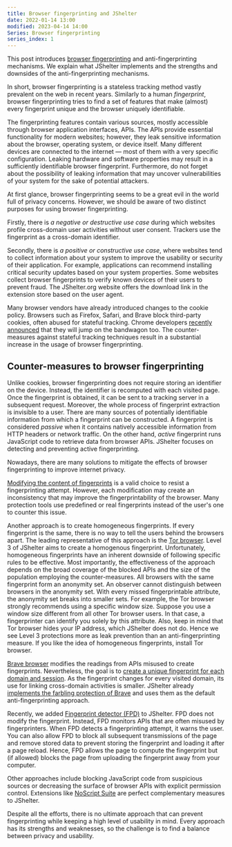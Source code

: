 ```yaml
---
title: Browser fingerprinting and JShelter
date: 2022-01-14 13:00
modified: 2023-04-14 14:00
Series: Browser fingerprinting
series_index: 1
---
```


This post introduces [browser fingerprinting](https://arxiv.org/pdf/1905.01051.pdf) and anti-fingerprinting mechanisms. We explain what JShelter implements and the strengths and downsides of the anti-fingerprinting mechanisms.

In short, browser fingerprinting is a stateless tracking method vastly prevalent on the web in recent years. Similarly to a human *fingerprint*, browser fingerprinting tries to find a set of features that make (almost) every fingerprint unique and the browser uniquely identifiable. 

The fingerprinting features contain various sources, mostly accessible through browser application interfaces, APIs. The APIs provide essential functionality for modern websites; however, they leak sensitive information about the browser, operating system, or device itself. Many different devices are connected to the internet — most of them with a very specific configuration. Leaking hardware and software properties may result in a sufficiently identifiable browser fingerprint. Furthermore, do not forget about the possibility of leaking information that may uncover vulnerabilities of your system for the sake of potential attackers.

At first glance, browser fingerprinting seems to be a great evil in the world full of privacy concerns. However, we should be aware of two distinct purposes for using browser fingerprinting.

Firstly, there is *a negative or destructive use case* during which websites profile cross-domain user activities without user consent. Trackers use the fingerprint as a cross-domain identifier.

Secondly, there is *a positive or constructive use case*, where websites tend to collect information about your system to improve the usability or security of their application. For example, applications can recommend installing critical security updates based on your system properties. Some websites collect browser fingerprints to verify known devices of their users to prevent fraud. The JShelter.org website offers the download link in the extension store based on the user agent.

Many browser vendors have already introduced changes to the cookie policy. Browsers such as Firefox, Safari, and Brave block third-party cookies, often abused for stateful tracking. Chrome developers [recently announced](https://blog.google/products/chrome/updated-timeline-privacy-sandbox-milestones/) that they will jump on the bandwagon too. The counter-measures against stateful tracking techniques result in a substantial increase in the usage of browser fingerprinting. 

## Counter-measures to browser fingerprinting

Unlike cookies, browser fingerprinting does not require storing an identifier on the device. Instead, the identifier is recomputed with each visited page. Once the fingerprint is obtained, it can be sent to a tracking server in a subsequent request. Moreover, the whole process of fingerprint extraction is invisible to a user. There are many sources of potentially identifiable information from which a fingerprint can be constructed. A fingerprint is considered *passive* when it contains natively accessible information from HTTP headers or network traffic. On the other hand, *active* fingerprint runs JavaScript code to retrieve data from browser APIs. JShelter focuses on detecting and preventing active fingerprinting.

Nowadays, there are many solutions to mitigate the effects of browser fingerprinting to improve internet privacy.

[Modifying the content of fingerprints](/farbling/) is a valid choice to resist a fingerprinting attempt. However, each modification may create an inconsistency that may improve the fingerprintability of the browser. Many protection tools use predefined or real fingerprints instead of the user's one to counter this issue.

Another approach is to create homogeneous fingerprints. If every fingerprint is the same, there is no way to tell the users behind the browsers apart. The leading representative of this approach is the [Tor browser](https://www.torproject.org/). Level 3 of JShelter aims to create a homogenous fingerprint. Unfortunately, homogeneous fingerprints have an inherent downside of following specific rules to be effective. Most importantly, the effectiveness of the approach depends on the broad coverage of the blocked APIs and the size of the population employing the counter-measures. All browsers with the same fingerprint form an anonymity set. An observer cannot distinguish between browsers in the anonymity set. With every missed fingerprintable attribute, the anonymity set breaks into smaller sets. For example, the Tor browser strongly recommends using a specific window size. Suppose you use a window size different from all other Tor browser users. In that case, a fingerprinter can identify you solely by this attribute. Also, keep in mind that Tor browser hides your IP address, which JShelter does not do. Hence we see Level 3 protections more as leak prevention than an anti-fingerprinting measure. If you like the idea of homogeneous fingerprints, install Tor browser.

[Brave browser](https://brave.com/) modifies the readings from APIs misused to create fingerprints. Nevertheless, the goal is to [create a unique fingerprint for each domain and session](/farbling/). As the fingerprint changes for every visited domain, its use for linking cross-domain activities is smaller. JShelter already [implements the farbling protection of Brave](/farbling/) and uses them as the default anti-fingerprinting approach.

Recently, we added [Fingerprint detector (FPD)](/fpdetection/) to JShelter. FPD does not modify the fingerprint. Instead, FPD monitors APIs that are often misused by fingerprinters. When FPD detects a fingerprinting attempt, it warns the user. You can also allow FPD to block all subsequent transmissions of the page and remove stored data to prevent storing the fingerprint and loading it after a page reload. Hence, FPD allows the page to compute the fingerprint but (if allowed) blocks the page from uploading the fingerprint away from your computer.

Other approaches include blocking JavaScript code from suspicious sources or decreasing the surface of browser APIs with explicit permission control. Extensions like [NoScript Suite](https://noscript.net/) are perfect complementary measures to JShelter.

Despite all the efforts, there is no ultimate approach that can prevent fingerprinting while keeping a high level of usability in mind. Every approach has its strengths and weaknesses, so the challenge is to find a balance between privacy and usability.
